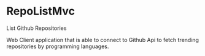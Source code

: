 # RepoListMvc
List Github Repositories

Web Client application that is able to connect to Github Api to fetch trending repositories
by programming languages. 
